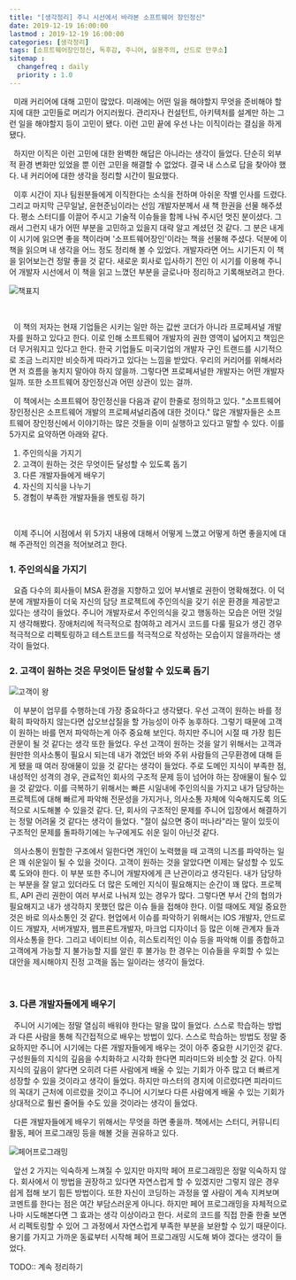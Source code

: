 ```yaml
---
title: "[생각정리] 주니 시선에서 바라본 소프트웨어 장인정신"
date: 2019-12-19 16:00:00
lastmod : 2019-12-19 16:00:00
categories: [생각정리]
tags: [소프트웨어장인정신, 독후감, 주니어, 실용주의, 산드로 만쿠소]
sitemap :
  changefreq : daily
  priority : 1.0
---
```


&nbsp;
미래 커리어에 대해 고민이 많았다. 미래에는 어떤 일을 해야할지 무엇을 준비해야 할지에 대한 고민들로 머리가 어지러웠다. 관리자나 컨설턴트, 아키텍처를 설계만 하는 그런 일을 해야할지 등이 고민이 됐다. 이런 고민 끝에 우선 나는 이직이라는 결심을 하게됐다. 
 <br/>
 
 &nbsp;
 하지만 이직은 이런 고민에 대한 완벽한 해답은 아니라는 생각이 들었다. 단순히 외부적 환경 변화만 있었을 뿐 이런 고민을 해결할 수 없었다. 결국 내 스스로 답을 찾아야 했다. 내 커리어에 대한 생각을 정리할 시간이 필요했다.
 
 &nbsp;
 이후 시간이 지나 팀원분들에게 이직한다는 소식을 전하며 아쉬운 작별 인사를 드렸다. 그리고 마지막 근무일날, 윤현준님이라는 선임 개발자분께서 새 책 한권을 선물 해주셨다. 평소 스터디를 이끌어 주시고 기술적 이슈들을 함께 나눠 주시던 멋진 분이셨다. 그래서 그런지 내가 어떤 부분을 고민하고 있을지 대략 알고 계셨던 것 같다. 그 분은 내게 이 시기에 읽으면 좋을 책이라며 '소프트웨어장인'이라는 책을 선물해 주셨다. 덕분에 이 책을 읽으며 내 생각을 어느 정도 정리해 볼 수 있었다. 개발자라면 어느 시기든지 이 책을 읽어보는건 정말 좋을 것 같다. 새로운 회사로 입사하기 전인 이 시기를 이용해 주니어 개발자 시선에서 이 책을 읽고 느꼈던 부분을 글로나마 정리하고 기록해보려고 한다.

![책표지](https://user-images.githubusercontent.com/18229419/71152725-9044bd80-227a-11ea-970e-d9c7a049a0a0.png)

<br/>

&nbsp;
 이 책의 저자는 현재 기업들은 시키는 일만 하는 값싼 코더가 아니라 프로페셔널 개발자를 원하고 있다고 한다. 이로 인해 소프트웨어 개발자의 권한 영역이 넓어지고 책임은 더 무거워지고 있다고 한다. 한국 기업들도 미국기업의 개발자 구인 트랜드를 시기적으로 조금 느리지만 비슷하게 따라가고 있다는 느낌을 받았다. 우리의 커리어를 위해서라면 저 흐름을 놓치지 말아야 하지 않을까. 그렇다면 프로페셔널한 개발자는 어떤 개발자일까. 또한 소프트웨어 장인정신과 어떤 상관이 있는 걸까. 

&nbsp;
 이 책에서는 소프트웨어 장인정신을 다음과 같이 한줄로 정의하고 있다. "소프트웨어 장인정신은 소프트웨어 개발의 프로페셔널리즘에 대한 것이다."
 많은 개발자들은 소프트웨어 장인정신에서 이야기하는 많은 것들을 이미 실행하고 있다고 말할 수 있다. 이를 5가지로 요약하면 아래와 같다.
 
 1. 주인의식을 가지기
 2. 고객이 원하는 것은 무엇이든 달성할 수 있도록 돕기
 3. 다른 개발자들에게 배우기
 4. 자신의 지식을 나누기
 5. 경험이 부족한 개발자들을 멘토링 하기
 <br/>
 
 
&nbsp; 
 이제 주니어 시점에서 위 5가지 내용에 대해서 어떻게 느꼈고 어떻게 하면 좋을지에 대해 주관적인 의견을 적어보려고 한다.
 
### 1. 주인의식을 가지기


&nbsp;
  요즘 다수의 회사들이 MSA 환경을 지향하고 있어 부서별로 권한이 명확해졌다. 이 덕분에 개발자들이 더욱 자신의 담당 프로젝트에 주인의식을 갖기 쉬운 환경을 제공받고 있다는 생각이 들었다. 주니어 개발자로서 주인의식을 갖고 행동하는 모습은 어떤 것일지 생각해봤다. 장애처리에 적극적으로 참여하고 레거시 코드를 다룰 필요가 생긴 경우 적극적으로 리펙토링하고 테스트코드를 적극적으로 작성하는 모습이지 않을까라는 생각이 들었다.

### 2. 고객이 원하는 것은 무엇이든 달성할 수 있도록 돕기

![고객이 왕](https://encrypted-tbn0.gstatic.com/images?q=tbn:ANd9GcQyNYYVeHHe3XaFnMAOPNCAnG3wL6A1dT_45Fp5K9qiZwWsz7aBWg&s)

&nbsp;
 이 부분이 업무를 수행하는데 가장 중요하다고 생각됐다. 우선 고객이 원하는 바를 정확히 파악하지 않는다면 삽오브삽질을 할 가능성이 아주 농후하다. 그렇기 때문에 고객이 원하는 바를 먼저 파악하는게 아주 중요해 보인다. 하지만 주니어 시절 때 가장 힘든 관문이 될 것 같다는 생각 또한 들었다. 우선 고객이 원하는 것을 알기 위해서는 고객과 원만한 의사소통이 필요시 되는데 내가 겪었던 바와 주위 사람들의 근무환경에 대해 듣게 됐을 때 여러 장애물이 있을 것 같다는 생각이 들었다. 주로 도메인 지식이 부족한 점, 내성적인 성격의 경우, 관료적인 회사의 구조적 문제 등이 넘어야 하는 장애물이 될수 있을 것 같았다. 이를 극복하기 위해서는 빠른 시일내에 주인의식을 가지고 내가 담당하는 프로젝트에 대해 빠르게 파악해 전문성을 가지거나, 의사소통 자체에 익숙해지도록 의도적으로 시도해볼 수 있을것 같다. 단, 회사의 구조적인 문제를 주니어 입장에서 해결하기는 정말 어려울 것 같다는 생각이 들었다. "절이 싫으면 중이 떠나라"라는 말이 있듯이 구조적인 문제를 돌파하기에는 누구에게도 쉬운 일이 아닌것 같다.

&nbsp;
 의사소통이 원할한 구조에서 일한다면 개인이 노력했을 때 고객의 니즈를 파악하는 일은 꽤 쉬운일이 될 수 있을 것이다. 고객이 원하는 것을 알았다면 이제는 달성할 수 있도록 도와야 한다. 이 부분 또한 주니어 개발자에게 큰 난관이라고 생각된다. 내가 담당하는 부분을 잘 알고 있더라도 더 많은 도메인 지식이 필요해지는 순간이 꽤 많다. 프로젝트, API 관리 권한이 여러 부서로 나눠져 있는 경우가 많다. 그렇다면 부서 간의 협의가 필요해지고 내가 생각하지 못했던 많은 이슈 들을 접해야 한다. 이럴 때에도 제일 중요한 것은 바로 의사소통인 것 같다. 현업에서 이슈를 파악하기 위해서는 IOS 개발자, 안드로이드 개발자, 서버개발자, 웹프론트개발자, 마크업 디자이너 등 많은 이해 관계자 들과 의사소통을 한다. 그리고 네이티브 이슈, 히스토리적인 이슈 등을 파악해 이를 종합하고 고객에게 가능할 지 불가능할 지를 알린 후 불가능 한 경우는 이슈들을 우회할 수 있는 대안을 제시해야지 진정 고객을 돕는 일이라는 생각이 들었다.
 
&nbsp;

  

### 3. 다른 개발자들에게 배우기

&nbsp;
 주니어 시기에는 정말 열심히 배워야 한다는 말을 많이 들었다. 스스로 학습하는 방법과 다른 사람을 통해 직간접적으로 배우는 방법이 있다. 스스로 학습하는 방법도 정말 중요하지만 주니어 시기에는 다른 개발자들에게 배우는 것이 아주 중요한 시기인것 같다. 구성원들의 지식의 깊음을 수치화하고 시각화 한다면 피라미드와 비슷할 것 같다. 아직 지식의 깊음이 얕다면 오히려 다른 사람에게 배울 수 있는 기회가 아주 많고 더 빠르게 성장할 수 있을 것이라고 생각이 들었다. 하지만 마스터의 경지에 이르렀다면 피라미드의 꼭대기 근처에 이르렀을 것이고 주니어 시기보다 다른 사람에게 배울 수 있는 기회가 상대적으로 훨씬 줄어들 수도 있을 것이라는 생각이 들었다. 
 
 &nbsp;
  다른 개발자들에게 배우기 위해서는 무엇을 하면 좋을까. 책에서는 스터디, 커뮤니티 활동, 페어 프로그래밍 등을 해볼 것을 권유하고 있다. 
 
 ![페어프로그래밍](https://miro.medium.com/max/3200/0*o5qzDx96Y7rZCPaB.jpg)
 
 &nbsp;
  앞선 2 가지는 익숙하게 느껴질 수 있지만 마지막 페어 프로그래밍은 정말 익숙하지 않다. 회사에서 이 방법을 권장하고 있다면 자연스럽게 할 수 있겠지만 그렇지 않은 경우 쉽게 접해 보기 힘든 방법이다. 또한 자신이 코딩하는 과정을 옆 사람이 계속 지켜보며 코멘트를 한다는 점은 여간 부담스러운게 아니다. 하지만 페어 프로그래밍을 자체적으로나마 시도해본다면 그 효과는 생각 이상이라고 한다. 서로의 코드를 직접 한줄 한줄 보면서 리펙토링할 수 있어 그 과정에서 자연스럽게 부족한 부분을 보완할 수 있기 때문이다. 용기를 가지고 가까운 동료부터 시작해 페어 프로그래밍 시도해 봐야 겠다는 생각이 들었다. 
 

 TODO:: 계속 정리하기
